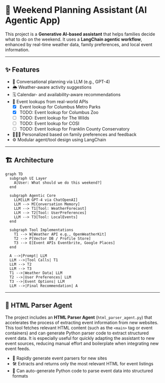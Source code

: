 # 🧭 Weekend Planning Assistant (AI Agentic App)

This project is a **Generative AI-based assistant** that helps families decide what to do on the weekend. It uses a **LangChain agentic workflow**, enhanced by real-time weather data, family preferences, and local event information.

---

## ✨ Features

- 🧠 Conversational planning via LLM (e.g., GPT-4)
- 🌦 Weather-aware activity suggestions
- 🗓 Calendar- and availability-aware recommendations
- 📍 Event lookups from real-world APIs
  - [x] Event lookup for Columbus Metro Parks
  - [x] TODO: Event lookup for Columbus Zoo
  - [ ] TODO: Event lookup for The Wilds
  - [ ] TODO: Event lookup for COSI
  - [ ] TODO: Event lookup for Franklin County Conservatory
- 👨‍👩‍👧 Personalized based on family preferences and feedback
- ⚙️ Modular agent/tool design using LangChain

---

## 🏗 Architecture

```mermaid
graph TD
  subgraph UI Layer
    A[User: What should we do this weekend?]
  end

  subgraph Agentic Core
    LLM[LLM GPT-4 via ChatOpenAI]
    LLM --> M[Conversation Memory]
    LLM --> T1[Tool: WeatherForecast]
    LLM --> T2[Tool: UserPreferences]
    LLM --> T3[Tool: LocalEvents]
  end

  subgraph Tool Implementations
    T1 --> W[Weather API e.g., OpenWeatherKit]
    T2 --> P[Vector DB / Profile Store]
    T3 --> E[Event APIs Eventbrite, Google Places]
  end

  A -->|Prompt| LLM
  LLM -->|Tool Calls| T1
  LLM --> T2
  LLM --> T3
  T1 -->|Weather Data| LLM
  T2 -->|User Preferences| LLM
  T3 -->|Event Options| LLM
  LLM -->|Final Recommendation| A
```

---

## 🧩 HTML Parser Agent

The project includes an **HTML Parser Agent** (`html_parser_agent.py`) that accelerates the process of extracting event information from new websites. This tool fetches relevant HTML content (such as the `<main>` tag or event containers) and can generate Python parser code to extract structured event data. It is especially useful for quickly adapting the assistant to new event sources, reducing manual effort and boilerplate when integrating new event feeds.

- 🚀 Rapidly generate event parsers for new sites
- 🛠️ Extracts and returns only the most relevant HTML for event listings
- 🤖 Can auto-generate Python code to parse event data into structured formats

